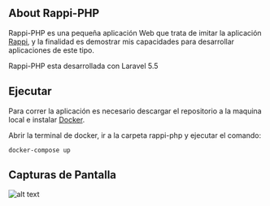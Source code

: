 ## About Rappi-PHP

Rappi-PHP es una pequeña aplicación Web que trata de imitar la aplicación [Rappi](https://www.rappi.com.mx), y la finalidad es demostrar mis capacidades para desarrollar aplicaciones de este tipo.

Rappi-PHP esta desarrollada con Laravel 5.5

## Ejecutar

Para correr la aplicación es necesario descargar el repositorio a la maquina local e instalar [Docker](https:docker.com).

Abrir la terminal de docker, ir a la carpeta rappi-php y ejecutar el comando:

```
docker-compose up
```

## Capturas de Pantalla
![alt text](https://drive.google.com/file/d/14wf_liKrtHIGFBVIF8PoYsN0nI4Nrqq4/view?usp=sharing)